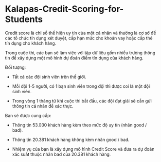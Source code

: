 # Kalapas-Credit-Scoring-for-Students

Credit score là chỉ số thể hiện uy tín của một cá nhân và thường là cơ sở để các tổ chức tín dụng xét duyệt, cấp hạn mức cho khoản vay hoặc cấp thẻ tín dụng cho khách hàng.

Trong cuộc thi, các bạn sẽ làm việc với tập dữ liệu gồm nhiều trường thông tin để xây dựng một mô hình dự đoán điểm tín dụng của khách hàng.

Đối tượng:

* Tất cả các đội sinh viên trên thế giới.

* Mỗi đội 1-5 người, có 1 bạn sinh viên trong đội thì được coi là một đội sinh viên. 

* Trong vòng 1 tháng từ khi cuộc thi bắt đầu, các đội đạt giải sẽ cần gửi thông tin cá nhân để xác thực.

Bạn sẽ được cung cấp:

* Thông tin 53.030 khách hàng kèm theo mức độ uy tín (nhãn good / bad).

* Thông tin 20.381 khách hàng không kèm nhãn good / bad.

* Nhiệm vụ của bạn là xây dựng mô hình Credit Score và đưa ra dự đoán xác suất thuộc nhãn bad của 20.381 khách hàng.
